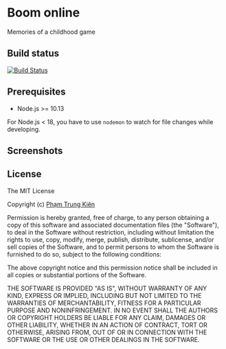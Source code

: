 # Boom online
Memories of a childhood game

## Build status
[![Build Status](https://img.shields.io/badge/build-developing-blue.svg)]()

## Prerequisites
- Node.js >= 10.13

For Node.js < 18, you have to use `nodemon` to watch for file changes while developing.

## Screenshots



## License
The MIT License

Copyright (c) [Phạm Trung Kiên](https://github.com/kien5436)

Permission is hereby granted, free of charge, to any person obtaining a copy
of this software and associated documentation files (the "Software"), to deal
in the Software without restriction, including without limitation the rights
to use, copy, modify, merge, publish, distribute, sublicense, and/or sell
copies of the Software, and to permit persons to whom the Software is
furnished to do so, subject to the following conditions:

The above copyright notice and this permission notice shall be included in all
copies or substantial portions of the Software.

THE SOFTWARE IS PROVIDED "AS IS", WITHOUT WARRANTY OF ANY KIND, EXPRESS OR
IMPLIED, INCLUDING BUT NOT LIMITED TO THE WARRANTIES OF MERCHANTABILITY,
FITNESS FOR A PARTICULAR PURPOSE AND NONINFRINGEMENT. IN NO EVENT SHALL THE
AUTHORS OR COPYRIGHT HOLDERS BE LIABLE FOR ANY CLAIM, DAMAGES OR OTHER
LIABILITY, WHETHER IN AN ACTION OF CONTRACT, TORT OR OTHERWISE, ARISING FROM,
OUT OF OR IN CONNECTION WITH THE SOFTWARE OR THE USE OR OTHER DEALINGS IN THE
SOFTWARE.